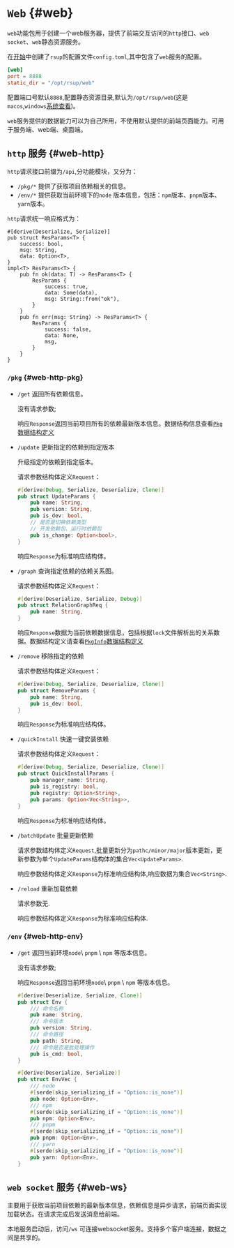 
# `Web` {#web}

`web`功能包用于创建一个web服务器，提供了前端交互访问的`http`接口、`web socket`、`web`静态资源服务。

在[开始](/guide/installer/macos)中创建了`rsup`的配置文件`config.toml`,其中包含了`web`服务的配置。

```toml
[web]
port = 8888
static_dir = "/opt/rsup/web"
```

配置端口号默认`8888`,配置静态资源目录,默认为`/opt/rsup/web`(这是`macos`,`windows`[系统查看](/guide/installer/windows))。

`web`服务提供的数据能力可以为自己所用，不使用默认提供的前端页面能力。可用于服务端、web端、桌面端。

## `http` 服务 {#web-http}

`http`请求接口前缀为`/api`,分功能模块，又分为：

* `/pkg/*` 提供了获取项目依赖相关的信息。
* `/env/*` 提供获取当前环境下的`node` 版本信息，包括：`npm`版本、`pnpm`版本、`yarn`版本。

`http`请求统一响应格式为：

```rust:line-numbers {1}
#[derive(Deserialize, Serialize)]
pub struct ResParams<T> {
    success: bool,
    msg: String,
    data: Option<T>,
}
impl<T> ResParams<T> {
    pub fn ok(data: T) -> ResParams<T> {
        ResParams {
            success: true,
            data: Some(data),
            msg: String::from("ok"),
        }
    }
    pub fn err(msg: String) -> ResParams<T> {
        ResParams {
            success: false,
            data: None,
            msg,
        }
    }
}
```

### `/pkg` {#web-http-pkg}

* `/get` 返回所有依赖信息。

    没有请求参数;

    响应`Response`返回当前项目所有的依赖最新版本信息。数据结构信息查看[`Pkg`数据结构定义](./pkg#pkg-pkg)

* `/update` 更新指定的依赖到指定版本

    升级指定的依赖到指定版本。

    请求参数结构体定义`Request`：

    ```rs
    #[derive(Debug, Serialize, Deserialize, Clone)]
    pub struct UpdateParams {
        pub name: String,
        pub version: String,
        pub is_dev: bool,
        // 是否是切换依赖类型
        // 开发依赖包、运行时依赖包
        pub is_change: Option<bool>,
    }
    ```

    响应`Response`为标准响应结构体。

* `/graph` 查询指定依赖的依赖关系图。

    请求参数结构体定义`Request`：

    ```rs
    #[derive(Deserialize, Serialize, Debug)]
    pub struct RelationGraphReq {
        pub name: String,
    }
    ```

    响应`Response`数据为当前依赖数据信息，包括根据`lock`文件解析出的关系数据。数据结构定义请查看[`PkgInfo`数据结构定义](./pkg#pkg-info)

* `/remove` 移除指定的依赖

    请求参数结构体定义`Request`：

    ```rs
    #[derive(Debug, Serialize, Deserialize, Clone)]
    pub struct RemoveParams {
        pub name: String,
        pub is_dev: bool,
    }
    ```

    响应`Response`为标准响应结构体。

* `/quickInstall` 快速一键安装依赖

    请求参数结构体定义`Request`：

    ```rs
    #[derive(Debug, Serialize, Deserialize, Clone)]
    pub struct QuickInstallParams {
        pub manager_name: String,
        pub is_registry: bool,
        pub registry: Option<String>,
        pub params: Option<Vec<String>>,
    }
    ```

    响应`Response`为标准响应结构体。

* `/batchUpdate` 批量更新依赖

    请求参数结构体定义`Request`,批量更新分为`pathc/minor/major`版本更新，更新参数为单个`UpdateParams`结构体的集合`Vec<UpdateParams>`.

    响应参数结构体定义`Response`为标准响应结构体,响应数据为集合`Vec<String>`.

* `/reload` 重新加载依赖

    请求参数无.

    响应参数结构体定义`Response`为标准响应结构体.

### `/env` {#web-http-env}

* `/get` 返回当前环境`node`\ `pnpm` \ `npm` 等版本信息。

    没有请求参数;

    响应`Response`返回当前环境`node`\ `pnpm` \ `npm` 等版本信息。

    ```rs
    #[derive(Deserialize, Serialize, Clone)]
    pub struct Env {
        /// 命令名称
        pub name: String,
        /// 命令版本
        pub version: String,
        /// 命令路径
        pub path: String,
        /// 命令是否是批处理操作
        pub is_cmd: bool,
    }
    
    #[derive(Deserialize, Serialize)]
    pub struct EnvVec {
        /// node
        #[serde(skip_serializing_if = "Option::is_none")]
        pub node: Option<Env>,
        /// npm
        #[serde(skip_serializing_if = "Option::is_none")]
        pub npm: Option<Env>,
        /// pnpm
        #[serde(skip_serializing_if = "Option::is_none")]
        pub pnpm: Option<Env>,
        /// yarn
        #[serde(skip_serializing_if = "Option::is_none")]
        pub yarn: Option<Env>,
    }
    ```

## `web socket` 服务 {#web-ws}

主要用于获取当前项目依赖的最新版本信息，依赖信息是异步请求，前端页面实现加载状态。在请求完成后发送消息给前端。

本地服务启动后，访问`/ws` 可连接websocket服务。支持多个客户端连接，数据之间是共享的。
